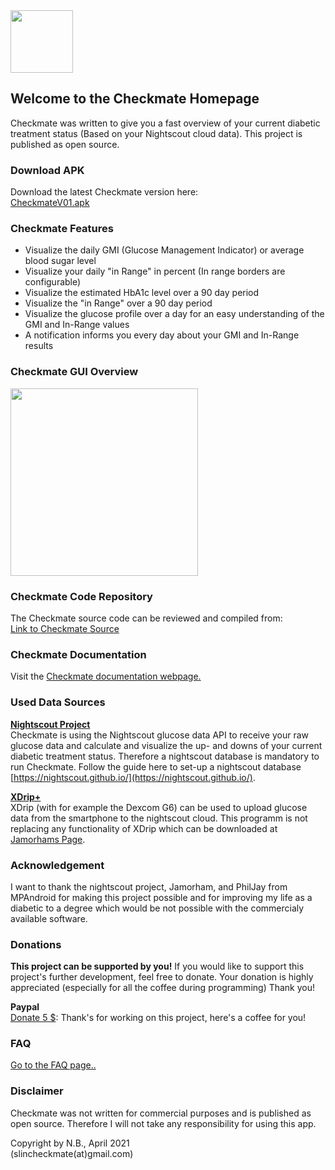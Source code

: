 <img src="https://user-images.githubusercontent.com/53019596/114172661-3c119100-9936-11eb-826f-375bff51032b.png" width="100" height="100">


## Welcome to the Checkmate Homepage
Checkmate was written to give you a fast overview of your current diabetic treatment status (Based on your Nightscout cloud data). 
This project is published as open source.

### Download APK
Download the latest Checkmate version here:      
[CheckmateV01.apk](https://github.com/slinGitHub/Checkmate/releases/download/CheckmateV01/CheckmateV01.apk)

### Checkmate Features
- Visualize the daily GMI (Glucose Management Indicator) or average blood sugar level
- Visualize your daily "in Range" in percent (In range borders are configurable)
- Visualize the estimated HbA1c level over a 90 day period
- Visualize the "in Range" over a 90 day period
- Visualize the glucose profile over a day for an easy understanding of the GMI and In-Range values
- A notification informs you every day about your GMI and In-Range results

### Checkmate GUI Overview
<img src="https://user-images.githubusercontent.com/53019596/115973698-5d3dc880-a557-11eb-9c51-bdc6b29b020e.png" width="300">

### Checkmate Code Repository
The Checkmate source code can be reviewed and compiled from:  
[Link to Checkmate Source](https://github.com/slinGitHub/Checkmate/tree/dev)

### Checkmate Documentation

Visit the [Checkmate documentation webpage.](documentation.md)

### Used Data Sources

**[Nightscout Project](http://www.nightscout.info)**  
Checkmate is using the Nightscout glucose data API to receive your raw glucose data and calculate and visualize the up- and downs of your current diabetic treatment status. Therefore a nightscout database is mandatory to run Checkmate. Follow the guide here to set-up a nightscout database [https://nightscout.github.io/](https://nightscout.github.io/).

**[XDrip+](https://jamorham.github.io)**  
XDrip (with for example the Dexcom G6) can be used to upload glucose data from the smartphone to the nightscout cloud.
This programm is not replacing any functionality of XDrip which can be downloaded at [Jamorhams Page](https://jamorham.github.io).

### Acknowledgement
I want to thank the nightscout project, Jamorham, and PhilJay from MPAndroid for making this project possible and for improving my life as a diabetic to a degree which would be not possible with the commercialy available software.

### Donations
**This project can be supported by you!** If you would like to support this project's further development, feel free to donate. Your donation is highly appreciated (especially for all the coffee during programming) Thank you!

**Paypal**  
[Donate 5 $](https://www.paypal.com/donate?hosted_button_id=CF3AHXTKNARRL): Thank's for working on this project, here's a coffee for you!

### FAQ
[Go to the FAQ page..](faq.md)

### Disclaimer
Checkmate was not written for commercial purposes and is published as open source.
Therefore I will not take any responsibility for using this app.

Copyright by N.B., April 2021  
(slincheckmate(at)gmail.com)
